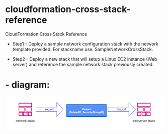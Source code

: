 # cloudformation-cross-stack-reference

CloudFormation Cross Stack Reference

- Step1 - Deploy a sample network configuration stack with the network template provided. For stackname use: SampleNetworkCrossStack.

- Step2 - Deploy a new stack that will setup a Linux EC2 instance (Web server) and reference the sample network stack previously created.

# - diagram:
![](images/diagram.drawio.png)